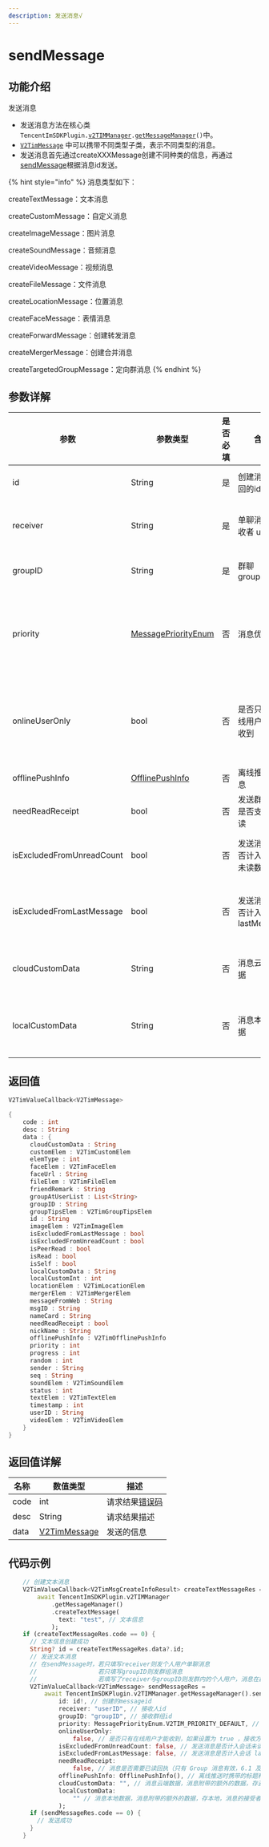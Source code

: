 ```yaml
---
description: 发送消息√
---
```


# sendMessage

## 功能介绍

发送消息

* 发送消息方法在核心类 `TencentImSDKPlugin.`[`v2TIMManager`](../v2timmanager/)`.`[`getMessageManager`](../v2timmanager/getmessagemanager.md)`()`中。
* [`V2TimMessage`](../guan-jian-lei/message/v2timmessage.md) 中可以携带不同类型子类，表示不同类型的消息。
* 发送消息首先通过createXXXMessage创建不同种类的信息，再通过[sendMessage](sendmessage.md)根据消息id发送。

{% hint style="info" %}
消息类型如下：

createTextMessage：文本消息

createCustomMessage：自定义消息

createImageMessage：图片消息

createSoundMessage：音频消息

createVideoMessage：视频消息

createFileMessage：文件消息

createLocationMessage：位置消息

createFaceMessage：表情消息

createForwardMessage：创建转发消息

createMergerMessage：创建合并消息

createTargetedGroupMessage：定向群消息
{% endhint %}

## 参数详解

| 参数                        | 参数类型                                                           | 是否必填 | 含义                     | 单聊有效   | 群聊有效   | 说明                                                    |
| ------------------------- | -------------------------------------------------------------- | ---- | ---------------------- | ------ | ------ | ----------------------------------------------------- |
| id                        | String                                                         | 是    | 创建消息返回的id              | YES    | YES    | 需要通过对应的 `createXxxMessage` 接口先行创建                     |
| receiver                  | String                                                         | 是    | 单聊消息接收者 userID         | YES    | **NO** | 如果是发送 C2C 单聊消息，只需要指定 receiver 即可                      |
| groupID                   | String                                                         | 是    | 群聊 groupID             | **NO** | YES    | 如果是发送群聊消息，只需要指定 groupID 即可                            |
| priority                  | [MessagePriorityEnum](../enums/messagepriority.md)             | 否    | 消息优先级                  | **NO** | YES    | 请把重要消息设置为高优先级（例如红包、礼物消息），高频且不重要的消息设置为低优先级（例如点赞消息）     |
| onlineUserOnly            | bool                                                           | 否    | 是否只有在线用户才能收到           | YES    | YES    | 如果设置为 YES ，接收方历史消息拉取不到，常被用于实现”对方正在输入”或群组里的非重要提示等弱提示功能 |
| offlinePushInfo           | [OfflinePushInfo](../guan-jian-lei/message/offlinepushinfo.md) | 否    | 离线推送信息                 | YES    | YES    | 离线推送时携带的标题和内容                                         |
| needReadReceipt           | bool                                                           | 否    | 发送群消息是否支持已读            | **NO** | YES    | 发送群消息是否支持已读                                           |
| isExcludedFromUnreadCount | bool                                                           | 否    | 发送消息是否计入会话未读数          | YES    | YES    | 如果设置为 true，发送消息不会计入会话未读，默认为 false                     |
| isExcludedFromLastMessage | bool                                                           | 否    | 发送消息是否计入会话 lastMessage | YES    | YES    | 如果设置为 true，发送消息不会计入会话 lastMessage，默认为 false           |
| cloudCustomData           | String                                                         | 否    | 消息云端数据                 | YES    | YES    | 消息附带的额外的数据，存云端，消息的接受者可以访问到                            |
| localCustomData           | String                                                         | 否    | 消息本地数据                 | YES    | YES    | 消息附带的额外的数据，存本地，消息的接受者不可以访问到，App 卸载后数据丢失               |

## 返回值

```dart
V2TimValueCallback<V2TimMessage>

{
    code : int
    desc : String
    data : {
      cloudCustomData : String
      customElem : V2TimCustomElem
      elemType : int
      faceElem : V2TimFaceElem
      faceUrl : String
      fileElem : V2TimFileElem
      friendRemark : String
      groupAtUserList : List<String>
      groupID : String
      groupTipsElem : V2TimGroupTipsElem
      id : String
      imageElem : V2TimImageElem
      isExcludedFromLastMessage : bool
      isExcludedFromUnreadCount : bool
      isPeerRead : bool
      isRead : bool
      isSelf : bool
      localCustomData : String
      localCustomInt : int
      locationElem : V2TimLocationElem
      mergerElem : V2TimMergerElem
      messageFromWeb : String
      msgID : String
      nameCard : String
      needReadReceipt : bool
      nickName : String
      offlinePushInfo : V2TimOfflinePushInfo
      priority : int
      progress : int
      random : int
      sender : String
      seq : String
      soundElem : V2TimSoundElem
      status : int
      textElem : V2TimTextElem
      timestamp : int
      userID : String
      videoElem : V2TimVideoElem
    }
}
```

## 返回值详解

| 名称   | 数值类型                                                     | 描述                                                             |
| ---- | -------------------------------------------------------- | -------------------------------------------------------------- |
| code | int                                                      | 请求结果[错误码](https://cloud.tencent.com/document/product/269/1671) |
| desc | String                                                   | 请求结果描述                                                         |
| data | [V2TimMessage](../guan-jian-lei/message/v2timmessage.md) | 发送的信息                                                          |

## 代码示例

```dart
    // 创建文本消息
    V2TimValueCallback<V2TimMsgCreateInfoResult> createTextMessageRes =
        await TencentImSDKPlugin.v2TIMManager
            .getMessageManager()
            .createTextMessage(
              text: "test", // 文本信息
            );
    if (createTextMessageRes.code == 0) {
      // 文本信息创建成功
      String? id = createTextMessageRes.data?.id;
      // 发送文本消息
      // 在sendMessage时，若只填写receiver则发个人用户单聊消息
      //                 若只填写groupID则发群组消息
      //                 若填写了receiver与groupID则发群内的个人用户，消息在群聊中显示，只有指定receiver能看见
      V2TimValueCallback<V2TimMessage> sendMessageRes =
          await TencentImSDKPlugin.v2TIMManager.getMessageManager().sendMessage(
              id: id!, // 创建的messageid
              receiver: "userID", // 接收人id
              groupID: "groupID", // 接收群组id
              priority: MessagePriorityEnum.V2TIM_PRIORITY_DEFAULT, // 消息优先级
              onlineUserOnly:
                  false, // 是否只有在线用户才能收到，如果设置为 true ，接收方历史消息拉取不到，常被用于实现“对方正在输入”或群组里的非重要提示等弱提示功能，该字段不支持 AVChatRoom。
              isExcludedFromUnreadCount: false, // 发送消息是否计入会话未读数
              isExcludedFromLastMessage: false, // 发送消息是否计入会话 lastMessage
              needReadReceipt:
                  false, // 消息是否需要已读回执（只有 Group 消息有效，6.1 及以上版本支持，需要您购买旗舰版套餐）
              offlinePushInfo: OfflinePushInfo(), // 离线推送时携带的标题和内容
              cloudCustomData: "", // 消息云端数据，消息附带的额外的数据，存云端，消息的接受者可以访问到
              localCustomData:
                  "" // 消息本地数据，消息附带的额外的数据，存本地，消息的接受者不可以访问到，App 卸载后数据丢失
              );
      if (sendMessageRes.code == 0) {
        // 发送成功
      }
    }
```
